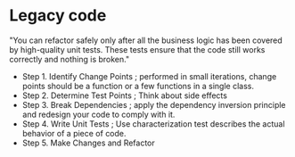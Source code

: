 # Legacy code

"You can refactor safely only after all the business logic has been covered by high-quality 
unit tests. These tests ensure that the code still works correctly and nothing is broken."


* Step 1. Identify Change Points ; performed in small iterations, change points should be a function or a few functions in a single class.
* Step 2. Determine Test Points ;  Think about side effects
* Step 3. Break Dependencies ; apply the dependency inversion principle and redesign your code to comply with it.
* Step 4. Write Unit Tests ; Use characterization test describes the actual behavior of a piece of code.
* Step 5. Make Changes and Refactor




